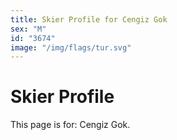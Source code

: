 ```yaml
---
title: Skier Profile for Cengiz Gok
sex: "M"
id: "3674"
image: "/img/flags/tur.svg" 
---
```


# Skier Profile

This page is for: Cengiz Gok.
    